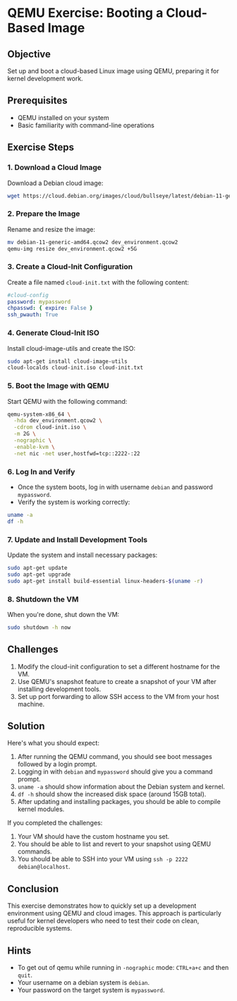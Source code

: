# QEMU Exercise: Booting a Cloud-Based Image

## Objective
Set up and boot a cloud-based Linux image using QEMU, preparing it for kernel development work.

## Prerequisites
- QEMU installed on your system
- Basic familiarity with command-line operations

## Exercise Steps

### 1. Download a Cloud Image

Download a Debian cloud image:

```bash
wget https://cloud.debian.org/images/cloud/bullseye/latest/debian-11-generic-amd64.qcow2
```

### 2. Prepare the Image

Rename and resize the image:

```bash
mv debian-11-generic-amd64.qcow2 dev_environment.qcow2
qemu-img resize dev_environment.qcow2 +5G
```

### 3. Create a Cloud-Init Configuration

Create a file named `cloud-init.txt` with the following content:

```yaml
#cloud-config
password: mypassword
chpasswd: { expire: False }
ssh_pwauth: True
```

### 4. Generate Cloud-Init ISO

Install cloud-image-utils and create the ISO:

```bash
sudo apt-get install cloud-image-utils
cloud-localds cloud-init.iso cloud-init.txt
```

### 5. Boot the Image with QEMU

Start QEMU with the following command:

```bash
qemu-system-x86_64 \
  -hda dev_environment.qcow2 \
  -cdrom cloud-init.iso \
  -m 2G \
  -nographic \
  -enable-kvm \
  -net nic -net user,hostfwd=tcp::2222-:22
```

### 6. Log In and Verify

- Once the system boots, log in with username `debian` and password `mypassword`.
- Verify the system is working correctly:

```bash
uname -a
df -h
```

### 7. Update and Install Development Tools

Update the system and install necessary packages:

```bash
sudo apt-get update
sudo apt-get upgrade
sudo apt-get install build-essential linux-headers-$(uname -r)
```

### 8. Shutdown the VM

When you're done, shut down the VM:

```bash
sudo shutdown -h now
```

## Challenges

1. Modify the cloud-init configuration to set a different hostname for the VM.
1. Use QEMU's snapshot feature to create a snapshot of your VM after installing development tools.
1. Set up port forwarding to allow SSH access to the VM from your host machine.

## Solution

Here's what you should expect:

1. After running the QEMU command, you should see boot messages followed by a login prompt.
1. Logging in with `debian` and `mypassword` should give you a command prompt.
1. `uname -a` should show information about the Debian system and kernel.
1. `df -h` should show the increased disk space (around 15GB total).
1. After updating and installing packages, you should be able to compile kernel modules.

If you completed the challenges:
1. Your VM should have the custom hostname you set.
1. You should be able to list and revert to your snapshot using QEMU commands.
1. You should be able to SSH into your VM using `ssh -p 2222 debian@localhost`.

## Conclusion

This exercise demonstrates how to quickly set up a development environment using QEMU and cloud images. This approach is particularly useful for kernel developers who need to test their code on clean, reproducible systems.

## Hints
- To get out of qemu while running in `-nographic` mode: `CTRL+a+c` and then `quit`.
- Your username on a debian system is `debian`.
- Your password on the target system is `mypassword`.
